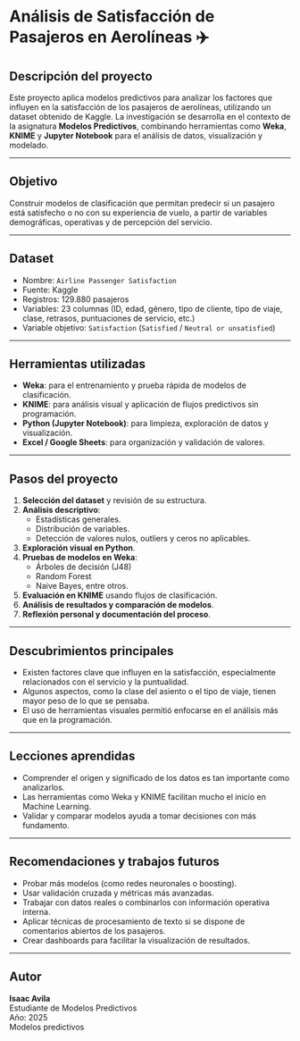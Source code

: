 # Análisis de Satisfacción de Pasajeros en Aerolíneas ✈️

## Descripción del proyecto
Este proyecto aplica modelos predictivos para analizar los factores que influyen en la satisfacción de los pasajeros de aerolíneas, utilizando un dataset obtenido de Kaggle. La investigación se desarrolla en el contexto de la asignatura **Modelos Predictivos**, combinando herramientas como **Weka**, **KNIME** y **Jupyter Notebook** para el análisis de datos, visualización y modelado.

---

## Objetivo
Construir modelos de clasificación que permitan predecir si un pasajero está satisfecho o no con su experiencia de vuelo, a partir de variables demográficas, operativas y de percepción del servicio.

---

## Dataset
- Nombre: `Airline Passenger Satisfaction`
- Fuente: Kaggle
- Registros: 129.880 pasajeros
- Variables: 23 columnas (ID, edad, género, tipo de cliente, tipo de viaje, clase, retrasos, puntuaciones de servicio, etc.)
- Variable objetivo: `Satisfaction` (`Satisfied` / `Neutral or unsatisfied`)

---

## Herramientas utilizadas
- **Weka**: para el entrenamiento y prueba rápida de modelos de clasificación.
- **KNIME**: para análisis visual y aplicación de flujos predictivos sin programación.
- **Python (Jupyter Notebook)**: para limpieza, exploración de datos y visualización.
- **Excel / Google Sheets**: para organización y validación de valores.

---

## Pasos del proyecto

1. **Selección del dataset** y revisión de su estructura.
2. **Análisis descriptivo**:
   - Estadísticas generales.
   - Distribución de variables.
   - Detección de valores nulos, outliers y ceros no aplicables.
3. **Exploración visual en Python**.
4. **Pruebas de modelos en Weka**:
   - Árboles de decisión (J48)
   - Random Forest
   - Naive Bayes, entre otros.
5. **Evaluación en KNIME** usando flujos de clasificación.
6. **Análisis de resultados y comparación de modelos**.
7. **Reflexión personal y documentación del proceso**.

---

## Descubrimientos principales
- Existen factores clave que influyen en la satisfacción, especialmente relacionados con el servicio y la puntualidad.
- Algunos aspectos, como la clase del asiento o el tipo de viaje, tienen mayor peso de lo que se pensaba.
- El uso de herramientas visuales permitió enfocarse en el análisis más que en la programación.

---

## Lecciones aprendidas
- Comprender el origen y significado de los datos es tan importante como analizarlos.
- Las herramientas como Weka y KNIME facilitan mucho el inicio en Machine Learning.
- Validar y comparar modelos ayuda a tomar decisiones con más fundamento.

---

## Recomendaciones y trabajos futuros
- Probar más modelos (como redes neuronales o boosting).
- Usar validación cruzada y métricas más avanzadas.
- Trabajar con datos reales o combinarlos con información operativa interna.
- Aplicar técnicas de procesamiento de texto si se dispone de comentarios abiertos de los pasajeros.
- Crear dashboards para facilitar la visualización de resultados.

---

## Autor
**Isaac Avila**  
Estudiante de Modelos Predictivos  
Año: 2025  
Modelos predictivos
